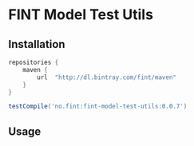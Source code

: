 # FINT Model Test Utils

## Installation

```groovy
repositories {
    maven {
        url  "http://dl.bintray.com/fint/maven" 
    }
}

testCompile('no.fint:fint-model-test-utils:0.0.7')
```

## Usage

